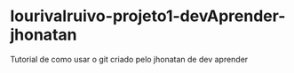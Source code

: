 # lourivalruivo-projeto1-devAprender-jhonatan
Tutorial de como usar o git criado pelo jhonatan de dev aprender
